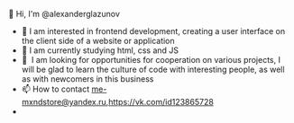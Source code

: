 👋 Hi, I'm @alexanderglazunov
- 👀 I am interested in frontend development, creating a user interface on the client side of a website or application
- 🌱 I am currently studying html, css and JS
- 💞 ️ I am looking for opportunities for cooperation on various projects, I will be glad to learn the culture of code with interesting people, as well as with newcomers in this business
- 📫 How to contact me-mxndstore@yandex.ru,https://vk.com/id123865728
- 

<!---
alexanderglazunov/alexanderglazunov is a ✨ special ✨ repository because its `README.md` (this file) appears on your GitHub profile.
You can click the Preview link to take a look at your changes.
--->
